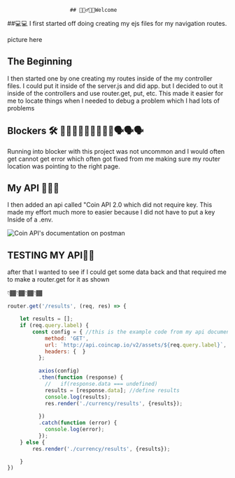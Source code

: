                         ## 🧜🏻‍♂️🏄🏿Welcome

##💻💻
I first started off doing creating my ejs files for my navigation routes.

picture here

## The Beginning
I then started one by one creating my routes inside of the my controller files. I could put it inside of the server.js and did app. but I decided to out it inside of the controllers and use router.get, put, etc. This made it easier for me to locate things when I needed to debug a problem which I had lots of problems

## Blockers 🛠 🧑🏾‍💻🧑🏾‍💻🧑🏾‍💻🗣🗣🗣  
Running into blocker with this project was not uncommon and I would often get cannot get error which often got fixed from me making sure my router location was pointing to the right page.


## My API 🚀🚀🚀
I then added an api called "Coin API 2.0 which did not require key. This made my effort much more to easier because I did not have to put a key Inside of a .env.



<img src="./images/coinapi.png" alt="Coin API's documentation on postman"/>



## TESTING MY API🔌🔌
after that I wanted to see if I could get some data back and that required me to make a router.get for it as shown

👇🏾👇🏾👇🏾👇🏾

``` javascript
router.get('/results', (req, res) => {

    let results = [];
    if (req.query.label) {
        const config = { //this is the example code from my api documentation
            method: 'GET',
            url: `http://api.coincap.io/v2/assets/${req.query.label}`,
            headers: {  } 
          };
          
          axios(config)
          .then(function (response) {
            //   if(response.data === undefined) 
            results = [response.data]; //define results
            console.log(results);
            res.render('./currency/results', {results}); 
            
          })
          .catch(function (error) {
            console.log(error);
          });
    } else {
        res.render('./currency/results', {results});

    }
})
```